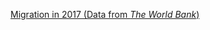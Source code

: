 [Migration in 2017 (Data from _The World Bank_)](https://sakmkarim.github.io/Dissertation_Proposal/docs/Migration_Map2.html)

